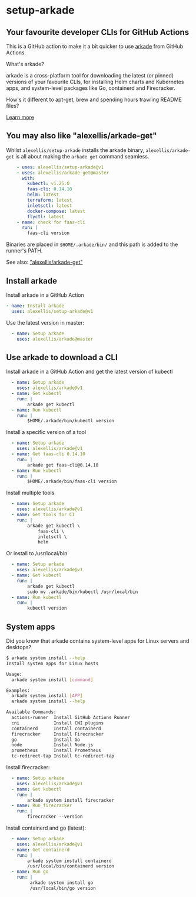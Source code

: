 # setup-arkade
## Your favourite developer CLIs for GitHub Actions

This is a GitHub action to make it a bit quicker to use [arkade](https://arkade.dev) from GitHub Actions.

What's arkade?

arkade is a cross-platform tool for downloading the latest (or pinned) versions of your favourite CLIs, for installing Helm charts and Kubernetes apps, and system-level packages like Go, containerd and Firecracker.

How's it different to apt-get, brew and spending hours trawling README files?

[Learn more](https://arkade.dev)

## You may also like "alexellis/arkade-get"

Whilst `alexellis/setup-arkade` installs the arkade binary, `alexellis/arkade-get` is all about making the `arkade get` command seamless.

```yaml
    - uses: alexellis/setup-arkade@v1
    - uses: alexellis/arkade-get@master
      with:
        kubectl: v1.25.0
        faas-cli: 0.14.10
        helm: latest
        terraform: latest
        inletsctl: latest
        docker-compose: latest
        flyctl: latest
    - name: check for faas-cli
      run: |
        faas-cli version
```

Binaries are placed in `$HOME/.arkade/bin/` and this path is added to the runner's PATH.

See also: ["alexellis/arkade-get"](https://github.com/alexellis/arkade-get)

## Install arkade

Install arkade in a GitHub Action

```yaml
- name: Install arkade
  uses: alexellis/setup-arkade@v1
```

Use the latest version in master:

```yaml
  - name: Setup arkade
    uses: alexellis/arkade@master
```

## Use arkade to download a CLI

Install arkade in a GitHub Action and get the latest version of kubectl

```yaml
  - name: Setup arkade
    uses: alexellis/arkade@v1
  - name: Get kubectl
    run: |
        arkade get kubectl
  - name: Run kubectl
    run: |
        $HOME/.arkade/bin/kubectl version
```

Install a specific version of a tool

```yaml
  - name: Setup arkade
    uses: alexellis/arkade@v1
  - name: Get faas-cli 0.14.10
    run: |
        arkade get faas-cli@0.14.10
  - name: Run kubectl
    run: |
        $HOME/.arkade/bin/faas-cli version
```


Install multiple tools

```yaml
  - name: Setup arkade
    uses: alexellis/arkade@v1
  - name: Get tools for CI
    run: |
        arkade get kubectl \
            faas-cli \
            inletsctl \
            helm
```

Or install to /usr/local/bin

```yaml
  - name: Setup arkade
    uses: alexellis/arkade@v1
  - name: Get kubectl
    run: |
        arkade get kubectl
        sudo mv .arkade/bin/kubectl /usr/local/bin
  - name: Run kubectl
    run: |
        kubectl version
```

## System apps

Did you know that arkade contains system-level apps for Linux servers and desktops?

```bash
$ arkade system install --help
Install system apps for Linux hosts

Usage:
  arkade system install [command]

Examples:
  arkade system install [APP]
  arkade system install --help

Available Commands:
  actions-runner  Install GitHub Actions Runner
  cni             Install CNI plugins
  containerd      Install containerd
  firecracker     Install Firecracker
  go              Install Go
  node            Install Node.js
  prometheus      Install Prometheus
  tc-redirect-tap Install tc-redirect-tap
```

Install firecracker:

```yaml
  - name: Setup arkade
    uses: alexellis/arkade@v1
  - name: Get kubectl
    run: |
        arkade system install firecracker
  - name: Run firecracker
    run: |
        firecracker --version
```

Install containerd and go (latest):

```yaml
  - name: Setup arkade
    uses: alexellis/arkade@v1
  - name: Get containerd
    run: |
        arkade system install containerd
        /usr/local/bin/containerd version
  - name: Run go
    run: |
         arkade system install go
         /usr/local/bin/go version
```

